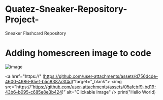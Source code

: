 # Quatez-Sneaker-Repository-Project-
Sneaker Flashcard Repository
# Adding homescreen image to code
![image](https://github.com/user-attachments/assets/05afcbf9-bd19-43b6-b095-c685e8e3b424)

<a href="https://" (https://github.com/user-attachments/assets/d756dcde-4600-4986-85ef-b5c8387a3f4d)”target="_blank">
<img src="https://“https://github.com/user-attachments/assets/05afcbf9-bd19-43b6-b095-c685e8e3b424)” alt="Clickable Image" />
</a>
print("Hello World)
